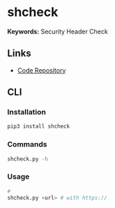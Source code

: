 # shcheck

**Keywords:** Security Header Check

## Links

- [Code Repository](https://github.com/santoru/shcheck)

## CLI

### Installation

```sh
pip3 install shcheck
```

### Commands

```sh
shcheck.py -h
```

### Usage

```sh
#
shcheck.py <url> # with https://
```
